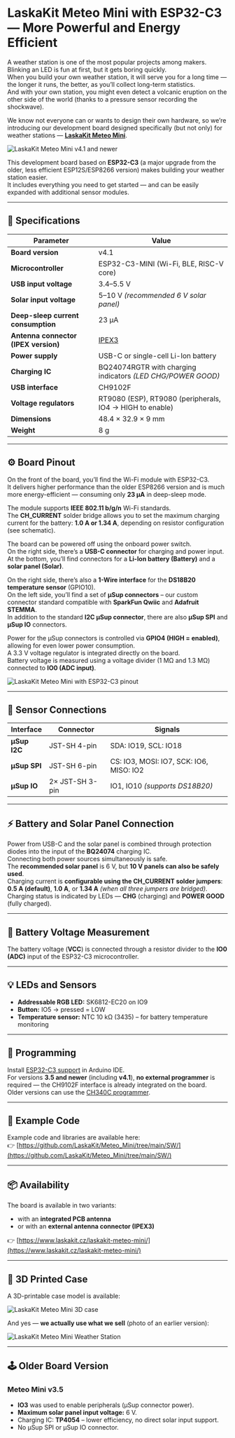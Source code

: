 # LaskaKit Meteo Mini with ESP32-C3 — More Powerful and Energy Efficient

A weather station is one of the most popular projects among makers.  
Blinking an LED is fun at first, but it gets boring quickly.  
When you build your own weather station, it will serve you for a long time — the longer it runs, the better, as you’ll collect long-term statistics.  
And with your own station, you might even detect a volcanic eruption on the other side of the world (thanks to a pressure sensor recording the shockwave).

We know not everyone can or wants to design their own hardware, so we’re introducing our development board designed specifically (but not only) for weather stations — [**LaskaKit Meteo Mini**](https://www.laskakit.cz/laskakit-meteo-mini).

![LaskaKit Meteo Mini v4.1 and newer](https://github.com/LaskaKit/Meteo_Mini/blob/main/img/LaskaKit-meteo-mini_v4-2.jpg)

This development board based on **ESP32-C3** (a major upgrade from the older, less efficient ESP12S/ESP8266 version) makes building your weather station easier.  
It includes everything you need to get started — and can be easily expanded with additional sensor modules.

---

## 🧩 Specifications

| Parameter | Value |
|------------|--------|
| **Board version** | v4.1 |
| **Microcontroller** | ESP32-C3-MINI (Wi-Fi, BLE, RISC-V core) |
| **USB input voltage** | 3.4–5.5 V |
| **Solar input voltage** | 5–10 V *(recommended 6 V solar panel)* |
| **Deep-sleep current consumption** | 23 μA |
| **Antenna connector (IPEX version)** | [IPEX3](https://www.laskakit.cz/vyhledavani/?string=IPEX3&lb.f%5B%5D=category%3AP%C5%99enos%20a%20ukl%C3%A1d%C3%A1n%C3%AD%20dat&lb.f%5B%5D=category%3APropojovac%C3%AD%20kabely) |
| **Power supply** | USB-C or single-cell Li-Ion battery |
| **Charging IC** | BQ24074RGTR with charging indicators *(LED CHG/POWER GOOD)* |
| **USB interface** | CH9102F |
| **Voltage regulators** | RT9080 (ESP), RT9080 (peripherals, IO4 → HIGH to enable) |
| **Dimensions** | 48.4 × 32.9 × 9 mm |
| **Weight** | 8 g |

---

## ⚙️ Board Pinout

On the front of the board, you’ll find the Wi-Fi module with ESP32-C3.  
It delivers higher performance than the older ESP8266 version and is much more energy-efficient — consuming only **23 μA** in deep-sleep mode.

The module supports **IEEE 802.11 b/g/n** Wi-Fi standards.  
The **CH_CURRENT** solder bridge allows you to set the maximum charging current for the battery: **1.0 A or 1.34 A**, depending on resistor configuration (see schematic).

The board can be powered off using the onboard power switch.  
On the right side, there’s a **USB-C connector** for charging and power input.  
At the bottom, you’ll find connectors for a **Li-Ion battery (Battery)** and a **solar panel (Solar)**.

On the right side, there’s also a **1-Wire interface** for the **DS18B20 temperature sensor** (GPIO10).  
On the left side, you’ll find a set of **µSup connectors** – our custom connector standard compatible with **SparkFun Qwiic** and **Adafruit STEMMA**.  
In addition to the standard **I2C µSup connector**, there are also **µSup SPI** and **µSup IO** connectors.

Power for the µSup connectors is controlled via **GPIO4 (HIGH = enabled)**, allowing for even lower power consumption.  
A 3.3 V voltage regulator is integrated directly on the board.  
Battery voltage is measured using a voltage divider (1 MΩ and 1.3 MΩ) connected to **IO0 (ADC input)**.

![LaskaKit Meteo Mini with ESP32-C3 pinout](https://github.com/LaskaKit/Meteo_Mini/blob/main/img/LaskaKit-meteo-mini_v4-1.jpg)

---

## 🔌 Sensor Connections

| Interface | Connector | Signals |
|------------|------------|----------|
| **µSup I2C** | JST-SH 4-pin | SDA: IO19, SCL: IO18 |
| **µSup SPI** | JST-SH 6-pin | CS: IO3, MOSI: IO7, SCK: IO6, MISO: IO2 |
| **µSup IO** | 2× JST-SH 3-pin | IO1, IO10 *(supports DS18B20)* |

---

## ⚡ Battery and Solar Panel Connection

Power from USB-C and the solar panel is combined through protection diodes into the input of the **BQ24074** charging IC.  
Connecting both power sources simultaneously is safe.  
The **recommended solar panel** is 6 V, but **10 V panels can also be safely used**.  
Charging current is **configurable using the CH_CURRENT solder jumpers**: **0.5 A (default)**, **1.0 A**, or **1.34 A** *(when all three jumpers are bridged)*.  
Charging status is indicated by LEDs — **CHG** (charging) and **POWER GOOD** (fully charged).

---

## 🔋 Battery Voltage Measurement

The battery voltage (**VCC**) is connected through a resistor divider to the **IO0 (ADC)** input of the ESP32-C3 microcontroller.

---

## 💡 LEDs and Sensors

- **Addressable RGB LED:** SK6812-EC20 on IO9  
- **Button:** IO5 → pressed = LOW  
- **Temperature sensor:** NTC 10 kΩ (3435) – for battery temperature monitoring  

---

## 🧠 Programming

Install [ESP32-C3 support](https://github.com/espressif/arduino-esp32) in Arduino IDE.  
For versions **3.5 and newer** (including **v4.1**), **no external programmer** is required — the CH9102F interface is already integrated on the board.  
Older versions can use the [CH340C programmer](https://www.laskakit.cz/laskakit-ch340-programmer-usb-c--microusb--uart/).

---

## 💾 Example Code

Example code and libraries are available here:  
👉 [https://github.com/LaskaKit/Meteo_Mini/tree/main/SW/](https://github.com/LaskaKit/Meteo_Mini/tree/main/SW/)

---

## 📦 Availability

The board is available in two variants:  
- with an **integrated PCB antenna**  
- or with an **external antenna connector (IPEX3)**  

👉 [https://www.laskakit.cz/laskakit-meteo-mini/](https://www.laskakit.cz/laskakit-meteo-mini/)

---

## 🧱 3D Printed Case

A 3D-printable case model is available:

![LaskaKit Meteo Mini 3D case](https://github.com/LaskaKit/Meteo_Mini/blob/main/img/laskakit-meteo-mini-meteostanice_v3-6.jpg)

And yes — **we actually use what we sell** (photo of an earlier version):

![LaskaKit Meteo Mini Weather Station](https://github.com/LaskaKit/Meteo_Mini/blob/main/img/LaskaKit-laskakit-meteo-mini-meteostanice-v3-main-1.jpg)

---

## 🕹️ Older Board Version

### Meteo Mini v3.5
- **IO3** was used to enable peripherals (µSup connector power).  
- **Maximum solar panel input voltage:** 6 V.  
- Charging IC: **TP4054** – lower efficiency, no direct solar input support.  
- No µSup SPI or µSup IO connector.